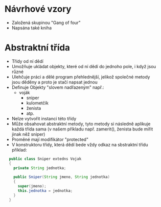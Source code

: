 # Návrhové vzory
* Založená skupinou "Gang of four"
* Napsána také kniha

# Abstraktní třída
* Třídy od ní dědí
* Umožňuje ukládat objekty, které od ní dědí do jednoho pole, i když jsou různé
* Ulehčuje práci a dělé program přehlednější, jelikož společné metody jsou děděny a proto je stačí napsat jednou  
* Definuje Objekty "slovem nadřazeným" např.:
  * voják
    * sniper
    * kulometčík
    * ženista
    * atp.
* Nelze vytvořit instanci této třídy
* Může obsahovat abstraktní metody, tyto metody si následně aplikuje každá třída sama (v našem příkladu např. zamerit(), ženista bude mířit jinak něž sniper)
* Proměné mají modifikátor "protected"
* V konstruktoru třídy, která dědí bede vždy odkaz na sbstraktní třídu příklad: 
```java
  public class Sniper extedns Vojak
  {
    private String jednotka;
    
    public Sniper(String jmeno, String jednotka)
    {
      super(jmeno);
      this.jednotka = jednotka;
    }
  }
```
